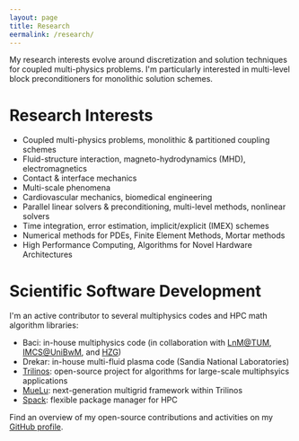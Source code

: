 ```yaml
---
layout: page
title: Research
eermalink: /research/
---
```


My research interests evolve around discretization and solution techniques for coupled multi-physics problems.
I'm particularly interested in multi-level block preconditioners for monolithic solution schemes.

# Research Interests

- Coupled multi-physics problems, monolithic & partitioned coupling schemes
- Fluid-structure interaction, magneto-hydrodynamics (MHD), electromagnetics
- Contact & interface mechanics
- Multi-scale phenomena
- Cardiovascular mechanics, biomedical engineering
- Parallel linear solvers & preconditioning, multi-level methods, nonlinear solvers
- Time integration, error estimation, implicit/explicit (IMEX) schemes
- Numerical methods for PDEs, Finite Element Methods, Mortar methods
- High Performance Computing, Algorithms for Novel Hardware Architectures

# Scientific Software Development

I'm an active contributor to several multiphysics codes and HPC math algorithm libraries:

- Baci: in-house multiphysics code (in collaboration with [LnM@TUM](www.lnm.mw.tum.de), [IMCS@UniBwM](www.unibw.de/imcs-en), and [HZG](https://www.hzg.de/institutes_platforms/materials_research/materials_mechanics/simulation/index.php.de))
- Drekar: in-house multi-fluid plasma code (Sandia National Laboratories)
- [Trilinos](https://trilinos.github.io): open-source project for algorithms for large-scale multiphsyics applications
- [MueLu](https://trilinos.github.io/muelu.html): next-generation multigrid framework within Trilinos
- [Spack](https://spack.io/): flexible package manager for HPC

Find an overview of my open-source contributions and activities on my [GitHub profile](https://github.com/mayrmt).


